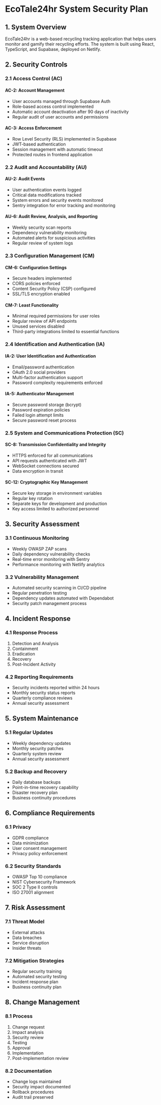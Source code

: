 # EcoTale24hr System Security Plan

## 1. System Overview

EcoTale24hr is a web-based recycling tracking application that helps users monitor and gamify their recycling efforts. The system is built using React, TypeScript, and Supabase, deployed on Netlify.

## 2. Security Controls

### 2.1 Access Control (AC)

#### AC-2: Account Management
- User accounts managed through Supabase Auth
- Role-based access control implemented
- Automatic account deactivation after 90 days of inactivity
- Regular audit of user accounts and permissions

#### AC-3: Access Enforcement
- Row Level Security (RLS) implemented in Supabase
- JWT-based authentication
- Session management with automatic timeout
- Protected routes in frontend application

### 2.2 Audit and Accountability (AU)

#### AU-2: Audit Events
- User authentication events logged
- Critical data modifications tracked
- System errors and security events monitored
- Sentry integration for error tracking and monitoring

#### AU-6: Audit Review, Analysis, and Reporting
- Weekly security scan reports
- Dependency vulnerability monitoring
- Automated alerts for suspicious activities
- Regular review of system logs

### 2.3 Configuration Management (CM)

#### CM-6: Configuration Settings
- Secure headers implemented
- CORS policies enforced
- Content Security Policy (CSP) configured
- SSL/TLS encryption enabled

#### CM-7: Least Functionality
- Minimal required permissions for user roles
- Regular review of API endpoints
- Unused services disabled
- Third-party integrations limited to essential functions

### 2.4 Identification and Authentication (IA)

#### IA-2: User Identification and Authentication
- Email/password authentication
- OAuth 2.0 social providers
- Multi-factor authentication support
- Password complexity requirements enforced

#### IA-5: Authenticator Management
- Secure password storage (bcrypt)
- Password expiration policies
- Failed login attempt limits
- Secure password reset process

### 2.5 System and Communications Protection (SC)

#### SC-8: Transmission Confidentiality and Integrity
- HTTPS enforced for all communications
- API requests authenticated with JWT
- WebSocket connections secured
- Data encryption in transit

#### SC-12: Cryptographic Key Management
- Secure key storage in environment variables
- Regular key rotation
- Separate keys for development and production
- Key access limited to authorized personnel

## 3. Security Assessment

### 3.1 Continuous Monitoring
- Weekly OWASP ZAP scans
- Daily dependency vulnerability checks
- Real-time error monitoring with Sentry
- Performance monitoring with Netlify analytics

### 3.2 Vulnerability Management
- Automated security scanning in CI/CD pipeline
- Regular penetration testing
- Dependency updates automated with Dependabot
- Security patch management process

## 4. Incident Response

### 4.1 Response Process
1. Detection and Analysis
2. Containment
3. Eradication
4. Recovery
5. Post-Incident Activity

### 4.2 Reporting Requirements
- Security incidents reported within 24 hours
- Monthly security status reports
- Quarterly compliance reviews
- Annual security assessment

## 5. System Maintenance

### 5.1 Regular Updates
- Weekly dependency updates
- Monthly security patches
- Quarterly system review
- Annual security assessment

### 5.2 Backup and Recovery
- Daily database backups
- Point-in-time recovery capability
- Disaster recovery plan
- Business continuity procedures

## 6. Compliance Requirements

### 6.1 Privacy
- GDPR compliance
- Data minimization
- User consent management
- Privacy policy enforcement

### 6.2 Security Standards
- OWASP Top 10 compliance
- NIST Cybersecurity Framework
- SOC 2 Type II controls
- ISO 27001 alignment

## 7. Risk Assessment

### 7.1 Threat Model
- External attacks
- Data breaches
- Service disruption
- Insider threats

### 7.2 Mitigation Strategies
- Regular security training
- Automated security testing
- Incident response plan
- Business continuity plan

## 8. Change Management

### 8.1 Process
1. Change request
2. Impact analysis
3. Security review
4. Testing
5. Approval
6. Implementation
7. Post-implementation review

### 8.2 Documentation
- Change logs maintained
- Security impact documented
- Rollback procedures
- Audit trail preserved 